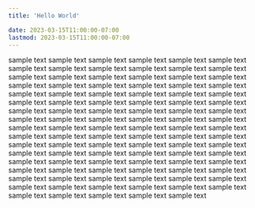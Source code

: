 ```yaml
---
title: 'Hello World'

date: 2023-03-15T11:00:00-07:00
lastmod: 2023-03-15T11:00:00-07:00
---
```



sample text
sample text
sample text
sample text
sample text
sample text
sample text
sample text
sample text
sample text
sample text
sample text
sample text
sample text
sample text
sample text
sample text
sample text
sample text
sample text
sample text
sample text
sample text
sample text
sample text
sample text
sample text
sample text
sample text
sample text
sample text
sample text
sample text
sample text
sample text
sample text
sample text
sample text
sample text
sample text
sample text
sample text
sample text
sample text
sample text
sample text
sample text
sample text
sample text
sample text
sample text
sample text
sample text
sample text
sample text
sample text
sample text
sample text
sample text
sample text
sample text
sample text
sample text
sample text
sample text
sample text
sample text
sample text
sample text
sample text
sample text
sample text
sample text
sample text
sample text
sample text
sample text
sample text
sample text
sample text
sample text
sample text
sample text
sample text
sample text
sample text
sample text
sample text
sample text
sample text
sample text
sample text
sample text
sample text
sample text
sample text
sample text
sample text
sample text
sample text
sample text
